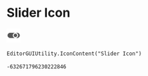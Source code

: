 # Slider Icon
![](/img/Slider%20Icon.png)

``` CSharp
EditorGUIUtility.IconContent("Slider Icon")
```
```
-632671796230222846
```
